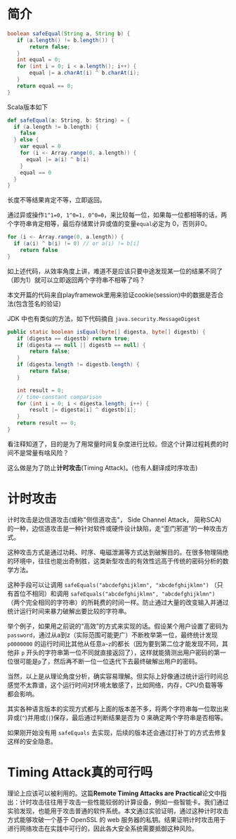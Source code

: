 # 简介
``` java
boolean safeEqual(String a, String b) {
   if (a.length() != b.length()) {
       return false;
   }
   int equal = 0;
   for (int i = 0; i < a.length(); i++) {
       equal |= a.charAt(i) ^ b.charAt(i);
   }
   return equal == 0;
}
```

Scala版本如下

```scala
def safeEqual(a: String, b: String) = {
  if (a.length != b.length) {
    false
  } else {
    var equal = 0
    for (i <- Array.range(0, a.length)) {
      equal |= a(i) ^ b(i)
    }
    equal == 0
  }
}
```

长度不等结果肯定不等，立即返回。

通过异或操作`1^1=0, 1^0=1, 0^0=0`，来比较每一位，如果每一位都相等的话，两个字符串肯定相等，最后存储累计异或值的变量`equal`必定为 0，否则非0。

```scala
for (i <- Array.range(0, a.length)) {
  if (a(i) ^ b(i) != 0) // or a(i) != b[i]
    return false
}
```

如上述代码，从效率角度上讲，难道不是应该只要中途发现某一位的结果不同了（即为1）就可以立即返回两个字符串不相等了吗？

本文开篇的代码来自playframewok里用来验证cookie(session)中的数据是否合法(包含签名的验证)

JDK 中也有类似的方法，如下代码摘自 `java.security.MessageDigest`

```java
public static boolean isEqual(byte[] digesta, byte[] digestb) {
   if (digesta == digestb) return true;
   if (digesta == null || digestb == null) {
       return false;
   }
   if (digesta.length != digestb.length) {
       return false;
   }

   int result = 0;
   // time-constant comparison
   for (int i = 0; i < digesta.length; i++) {
       result |= digesta[i] ^ digestb[i];
   }
   return result == 0;
}
```

看注释知道了，目的是为了用常量时间复杂度进行比较。但这个计算过程耗费的时间不是常量有啥风险？

这么做是为了防止**计时攻击**(Timing Attack)。(也有人翻译成时序攻击)

# 计时攻击

计时攻击是边信道攻击(或称"侧信道攻击"， Side Channel Attack， 简称SCA) 的一种，边信道攻击是一种针对软件或硬件设计缺陷，走“歪门邪道”的一种攻击方式。

这种攻击方式是通过功耗、时序、电磁泄漏等方式达到破解目的。在很多物理隔绝的环境中，往往也能出奇制胜，这类新型攻击的有效性远高于传统的密码分析的数学方法。

这种手段可以让调用 `safeEquals("abcdefghijklmn", "xbcdefghijklmn")` （只有首位不相同）和调用 `safeEquals("abcdefghijklmn", "abcdefghijklmn")` （两个完全相同的字符串）的所耗费的时间一样。防止通过大量的改变输入并通过统计运行时间来暴力破解出要比较的字符串。

举个例子，如果用之前说的“高效”的方式来实现的话。假设某个用户设置了密码为 `password`，通过从a到z（实际范围可能更广）不断枚举第一位，最终统计发现 `p0000000` 的运行时间比其他从任意`a~z`的都长（因为要到第二位才能发现不同，其他非 `p` 开头的字符串第一位不同就直接返回了），这样就能猜测出用户密码的第一位很可能是`p`了，然后再不断一位一位迭代下去最终破解出用户的密码。

当然，以上是从理论角度分析，确实容易理解。但实际上好像通过统计运行时间总感觉不太靠谱，这个运行时间对环境太敏感了，比如网络，内存，CPU负载等等都会影响。

其实各种语言版本的实现方式都与上面的版本差不多，将两个字符串每一位取出来异或(`^`)并用或(`|`)保存，最后通过判断结果是否为 0 来确定两个字符串是否相等。

如果刚开始没有用 `safeEquals` 去实现，后续的版本还会通过打补丁的方式去修复这样的安全隐患。

# Timing Attack真的可行吗

理论上应该可以被利用的。这篇**Remote Timing Attacks are Practical**论文中指出：计时攻击往往用于攻击一些性能较弱的计算设备，例如一些智能卡。我们通过实验发现，也能用于攻击普通的软件系统。本文通过实验证明，通过这种计时攻击方式能够攻破一个基于 OpenSSL 的 web 服务器的私钥。结果证明计时攻击用于进行网络攻击在实践中可行的，因此各大安全系统需要抵御这种风险。

